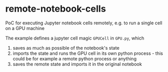 # remote-notebook-cells
PoC for executing Jupyter notebook cells remotely, e.g. to run a single cell on a GPU machine

The example defines a jupyter cell magic `GPUCell` in `GPU.py`, which
1) saves as much as possible of the notebook's state
2) imports the state and runs the GPU cell in its own python process - this could be for example a remote python process or anything
3) saves the remote state and imports it in the original notebook
